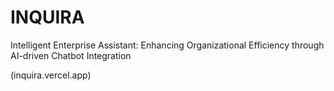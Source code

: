 # INQUIRA
Intelligent Enterprise Assistant: Enhancing Organizational Efficiency through AI-driven Chatbot Integration

(inquira.vercel.app)

